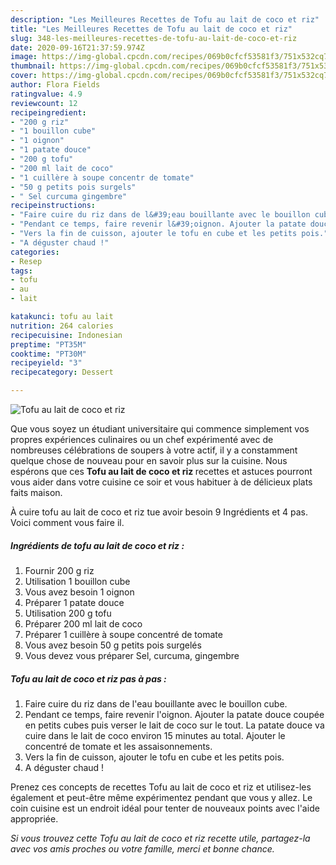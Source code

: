 ```yaml
---
description: "Les Meilleures Recettes de Tofu au lait de coco et riz"
title: "Les Meilleures Recettes de Tofu au lait de coco et riz"
slug: 348-les-meilleures-recettes-de-tofu-au-lait-de-coco-et-riz
date: 2020-09-16T21:37:59.974Z
image: https://img-global.cpcdn.com/recipes/069b0cfcf53581f3/751x532cq70/tofu-au-lait-de-coco-et-riz-photo-principale-de-la-recette.jpg
thumbnail: https://img-global.cpcdn.com/recipes/069b0cfcf53581f3/751x532cq70/tofu-au-lait-de-coco-et-riz-photo-principale-de-la-recette.jpg
cover: https://img-global.cpcdn.com/recipes/069b0cfcf53581f3/751x532cq70/tofu-au-lait-de-coco-et-riz-photo-principale-de-la-recette.jpg
author: Flora Fields
ratingvalue: 4.9
reviewcount: 12
recipeingredient:
- "200 g riz"
- "1 bouillon cube"
- "1 oignon"
- "1 patate douce"
- "200 g tofu"
- "200 ml lait de coco"
- "1 cuillère à soupe concentr de tomate"
- "50 g petits pois surgels"
- " Sel curcuma gingembre"
recipeinstructions:
- "Faire cuire du riz dans de l&#39;eau bouillante avec le bouillon cube."
- "Pendant ce temps, faire revenir l&#39;oignon. Ajouter la patate douce coupée en petits cubes puis verser le lait de coco sur le tout. La patate douce va cuire dans le lait de coco environ 15 minutes au total. Ajouter le concentré de tomate et les assaisonnements."
- "Vers la fin de cuisson, ajouter le tofu en cube et les petits pois."
- "A déguster chaud !"
categories:
- Resep
tags:
- tofu
- au
- lait

katakunci: tofu au lait 
nutrition: 264 calories
recipecuisine: Indonesian
preptime: "PT35M"
cooktime: "PT30M"
recipeyield: "3"
recipecategory: Dessert

---
```



![Tofu au lait de coco et riz](https://img-global.cpcdn.com/recipes/069b0cfcf53581f3/751x532cq70/tofu-au-lait-de-coco-et-riz-photo-principale-de-la-recette.jpg)

Que vous soyez un étudiant universitaire qui commence simplement vos propres expériences culinaires ou un chef expérimenté avec de nombreuses célébrations de soupers à votre actif, il y a constamment quelque chose de nouveau pour en savoir plus sur la cuisine. Nous espérons que ces <strong> Tofu au lait de coco et riz </strong> recettes et astuces pourront vous aider dans votre cuisine ce soir et vous habituer à de délicieux plats faits maison.

<!--inarticleads1-->

À cuire tofu au lait de coco et riz tue avoir besoin 9 Ingrédients et 4 pas. Voici comment vous faire il.

##### Ingrédients de tofu au lait de coco et riz :

1. Fournir 200 g riz
1. Utilisation 1 bouillon cube
1. Vous avez besoin 1 oignon
1. Préparer 1 patate douce
1. Utilisation 200 g tofu
1. Préparer 200 ml lait de coco
1. Préparer 1 cuillère à soupe concentré de tomate
1. Vous avez besoin 50 g petits pois surgelés
1. Vous devez vous préparer  Sel, curcuma, gingembre




<!--inarticleads2-->

##### Tofu au lait de coco et riz pas à pas :

1. Faire cuire du riz dans de l&#39;eau bouillante avec le bouillon cube.
1. Pendant ce temps, faire revenir l&#39;oignon. Ajouter la patate douce coupée en petits cubes puis verser le lait de coco sur le tout. La patate douce va cuire dans le lait de coco environ 15 minutes au total. Ajouter le concentré de tomate et les assaisonnements.
1. Vers la fin de cuisson, ajouter le tofu en cube et les petits pois.
1. A déguster chaud !




<!--inarticleads1-->

<p>
Prenez ces concepts de recettes Tofu au lait de coco et riz et utilisez-les également et peut-être même expérimentez pendant que vous y allez. Le coin cuisine est un endroit idéal pour tenter de nouveaux points avec l'aide appropriée.
</p>

<p>
<i>Si vous trouvez cette Tofu au lait de coco et riz recette utile, partagez-la avec vos amis proches ou votre famille, merci et bonne chance.</i>
</p>
